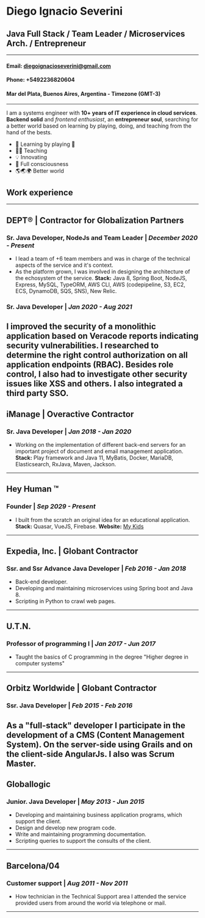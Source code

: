 # **Diego Ignacio Severini**
## **Java Full Stack / Team Leader / Microservices Arch. / Entrepreneur**
---

#### **Email: diegoignacioseverini@gmail.com**
#### **Phone: +5492236820604**
#### Mar del Plata, Buenos Aires, Argentina - Timezone (GMT-3)
---
I am a systems engineer with **10+ years of IT experience in cloud services**. 
**Backend solid** and *frontend enthusiast*, an **entrepreneur soul**, searching for a better world based on learning by playing, doing, and teaching from the hand of the bests.

* 📗 Learning by playing 🥳
* 👨‍🏫 Teaching
* 💡 Innovating 
* 🧘 Full consciousness 
* 🌎🌏🌍 Better world

## **Work experience**
---
## DEPT® | Contractor for Globalization Partners
### Sr. Java Developer, NodeJs and Team Leader | _December 2020 - Present_
* I lead a team of +6 team members and was in charge of the technical aspects of the service and it's context.
* As the platform grown, I was involved in designing the architecture of the echosystem of the service.
**Stack:** Java 8, Spring Boot, NodeJS, Express, MySQL, TypeORM, AWS CLI, AWS (codepipeline, S3, EC2, ECS, DynamoDB, SQS, SNS), New Relic.

### Sr. Java Developer | _Jan 2020 - Aug 2021_
I improved the security of a monolithic application based on Veracode reports indicating security vulnerabilities. 
I researched to determine the right control authorization on all application endpoints (RBAC). 
Besides role control, I also had to investigate other security issues like XSS and others. 
I also integrated a third party SSO.
---
## iManage | Overactive Contractor
### Sr. Java Developer | _Jan 2018 - Jan 2020_
- Working on the implementation of different back-end servers for an important project of document and email management application. 
**Stack:** Play framework and Java 11, MyBatis, Docker, MariaDB, Elasticsearch, RxJava, Maven, Jackson.
---
## Hey Human ™
### Founder | _Sep 2029 - Present_
- I built from the scratch an original idea for an educational application. 
**Stack:** Quasar, VueJS, Firebase.
**Website:** [My Kids](https://hey-human.github.io/tres-caras/)
---
## Expedia, Inc. | Globant Contractor
### Ssr. and Ssr Advance Java Developer | _Feb 2016 - Jan 2018_
- Back-end developer.
- Developing and maintaining microservices using Spring boot and Java 8. 
- Scripting in Python to crawl web pages.
---
## U.T.N.
### Professor of programming I | _Jan 2017 - Jun 2017_
- Taught the basics of C programming in the degree "Higher degree in computer systems"
---
## Orbitz Worldwide | Globant Contractor
### Ssr. Java Developer | _Feb 2015 - Feb 2016_
As a "full-stack" developer I participate in the development of a CMS (Content Management System). On the server-side using Grails and on the client-side AngularJs. I also was Scrum Master.
---
## Globallogic
### Junior. Java Developer | _May 2013 - Jun 2015_
- Developing and maintaining business application programs, which support the client. 
- Design and develop new program code. 
- Write and maintaining programming documentation. 
- Scripting queries to support the consults of the client. 
---
## Barcelona/04
### Customer support | _Aug 2011 - Nov 2011_
- How technician in the Technical Support area I attended the service provided users from around the world via telephone or mail.
---